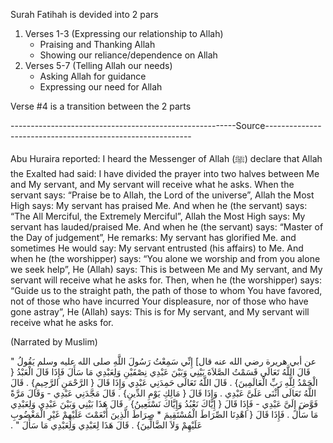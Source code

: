 Surah Fatihah is devided into 2 pars

1. Verses 1-3 (Expressing our relationship to Allah)
   * Praising and Thanking Allah
   * Showing our reliance/dependence on Allah
2. Verses 5-7 (Telling Allah our needs)
   * Asking Allah for guidance
   * Expressing our need for Allah

Verse #4 is a transition between the 2 parts

--------------------------------------------------------Source-----------------------------------------------------------

Abu Huraira reported:
I heard the Messenger of Allah (ﷺ) declare that Allah the Exalted had said: I have divided the prayer into two halves between Me and My servant, and My servant will receive what he asks. When the servant says: “Praise be to Allah, the Lord of the universe”, Allah the Most High says: My servant has praised Me. And when he (the servant) says: “The All Merciful, the Extremely Merciful”, Allah the Most High says: My servant has lauded/praised Me. And when he (the servant) says: “Master of the Day of judgement”, He remarks: My servant has glorified Me. and sometimes He would say: My servant entrusted (his affairs) to Me. And when he (the worshipper) says: “You alone we worship and from you alone we seek help”, He (Allah) says: This is between Me and My servant, and My servant will receive what he asks for. Then, when he (the worshipper) says: “Guide us to the straight path, the path of those to whom You have favored, not of those who have incurred Your displeasure, nor of those who have gone astray”, He (Allah) says: This is for My servant, and My servant will receive what he asks for. 

(Narrated by Muslim)

عن أبي هريرة رضي الله عنه قال] إِنِّي سَمِعْتُ رَسُولَ اللَّهِ صلى الله عليه وسلم يَقُولُ ‏"‏ قَالَ اللَّهُ تَعَالَى قَسَمْتُ الصَّلاَةَ بَيْنِي وَبَيْنَ عَبْدِي نِصْفَيْنِ وَلِعَبْدِي مَا سَأَلَ فَإِذَا قَالَ الْعَبْدُ ‏{‏ الْحَمْدُ لِلَّهِ رَبِّ الْعَالَمِينَ‏}‏ ‏.‏ قَالَ اللَّهُ تَعَالَى حَمِدَنِي عَبْدِي وَإِذَا قَالَ ‏{‏ الرَّحْمَنِ الرَّحِيمِ‏}‏ ‏.‏ قَالَ اللَّهُ تَعَالَى أَثْنَى عَلَىَّ عَبْدِي ‏.‏ وَإِذَا قَالَ ‏{‏ مَالِكِ يَوْمِ الدِّينِ‏}‏ ‏.‏ قَالَ مَجَّدَنِي عَبْدِي - وَقَالَ مَرَّةً فَوَّضَ إِلَىَّ عَبْدِي - فَإِذَا قَالَ ‏{‏ إِيَّاكَ نَعْبُدُ وَإِيَّاكَ نَسْتَعِينُ‏}‏ ‏.‏ قَالَ هَذَا بَيْنِي وَبَيْنَ عَبْدِي وَلِعَبْدِي مَا سَأَلَ ‏.‏ فَإِذَا قَالَ ‏{‏ اهْدِنَا الصِّرَاطَ الْمُسْتَقِيمَ * صِرَاطَ الَّذِينَ أَنْعَمْتَ عَلَيْهِمْ غَيْرِ الْمَغْضُوبِ عَلَيْهِمْ وَلاَ الضَّالِّينَ‏}‏ ‏.‏ قَالَ هَذَا لِعَبْدِي وَلِعَبْدِي مَا سَأَلَ ‏"‏ ‏.‏ 
